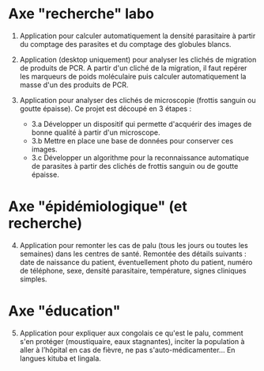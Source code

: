 # Axe "recherche" labo

1. Application pour calculer automatiquement la densité parasitaire à partir du comptage des parasites et du comptage des globules blancs. 

2. Application (desktop uniquement) pour analyser les clichés de migration de produits de PCR. A partir d'un cliché de la migration, il faut repérer les marqueurs de poids moléculaire puis calculer automatiquement la masse d'un des produits de PCR.

3. Application pour analyser des clichés de microscopie (frottis sanguin ou goutte épaisse). Ce projet est découpé en 3 étapes : 
    - 3.a Développer un dispositif qui permette d'acquérir des images de bonne qualité à partir d'un microscope. 
    - 3.b Mettre en place une base de données pour conserver ces images.
    - 3.c Développer un algorithme pour la reconnaissance automatique de parasites à partir des clichés de frottis sanguin ou de goutte épaisse.

# Axe "épidémiologique" (et recherche) 

4. Application pour remonter les cas de palu (tous les jours ou toutes les semaines) dans les centres de santé. Remontée des détails suivants : date de naissance du patient, éventuellement photo du patient, numéro de téléphone, sexe, densité parasitaire, température, signes cliniques simples.

# Axe "éducation" 

5. Application pour expliquer aux congolais ce qu'est le palu, comment s'en protéger (moustiquaire, eaux stagnantes), inciter la population à aller à l’hôpital en cas de fièvre, ne pas s'auto-médicamenter... En langues kituba et lingala.



